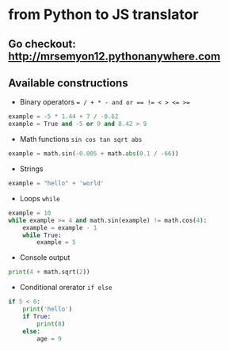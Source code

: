 # from Python to JS translator

## <a>Go checkout: http://mrsemyon12.pythonanywhere.com

## Available constructions
* Binary operators `= / + * - and or == != < > <= >=`
```python
example = -5 * 1.44 + 7 / -0.62
example = True and -5 or 0 and 8.42 > 9
```
* Math functions `sin cos tan sqrt abs`
```python
example = math.sin(-0.005 + math.abs(0.1 / -66))
```
* Strings
```python
example = "hello" + 'world'
```
* Loops `while`
```python
example = 10
while example >= 4 and math.sin(example) != math.cos(4):
    example = example - 1
    while True:
        example = 5
```
* Console output
```python
print(4 + math.sqrt(2))
```
* Conditional orerator `if else`
```python
if 5 < 0:
    print('hello')
    if True:
        print(8)
    else:
        age = 9
```

